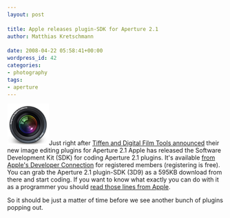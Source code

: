 ```yaml
---
layout: post

title: Apple releases plugin-SDK for Aperture 2.1
author: Matthias Kretschmann

date: 2008-04-22 05:58:41+00:00
wordpress_id: 42
categories:
- photography
tags:
- aperture
---
```


![Aperture](/media/aperture97.png)Just right after [Tiffen and Digital Film Tools announced](http://www.kremalicious.com/2008/04/first-aperture-adjustment-plugins-have-arrived/) their new image editing plugins for Aperture 2.1 Apple has released the Software Development Kit (SDK) for coding Aperture 2.1 plugins. It's available [from Apple's Developer Connection](https://connect.apple.com/cgi-bin/WebObjects/MemberSite.woa/wa/getSoftware?bundleID=20044) for registered members (registering is free). You can grab the Aperture 2.1 plugin-SDK (3D9) as a 595KB download from there and start coding. If you want to know what exactly you can do with it as a programmer you should [read those lines from Apple](http://developer.apple.com/appleapplications/aperturesdk.html).

So it should be just a matter of time before we see another bunch of plugins popping out.

